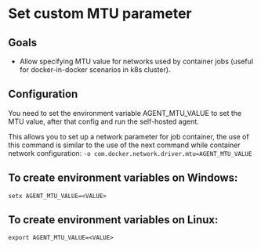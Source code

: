 # Set custom MTU parameter

## Goals
  - Allow specifying MTU value for networks used by container jobs (useful for docker-in-docker scenarios in k8s cluster).
 
## Configuration

You need to set the environment variable AGENT_MTU_VALUE to set the MTU value, after that config and run the self-hosted agent.

This allows you to set up a network parameter for job container, the use of this command is similar to the use of the next command while container network configuration:
```-o com.docker.network.driver.mtu=AGENT_MTU_VALUE```

## To create environment variables on Windows:

```setx AGENT_MTU_VALUE=<VALUE>```

## To create environment variables on Linux:

```export AGENT_MTU_VALUE=<VALUE>```

